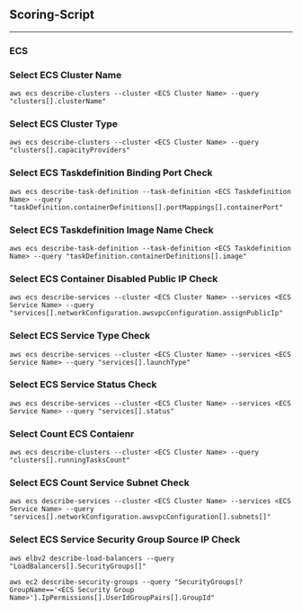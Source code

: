 ## Scoring-Script
---
### ECS
### Select ECS Cluster Name
```
aws ecs describe-clusters --cluster <ECS Cluster Name> --query "clusters[].clusterName"
```

### Select ECS Cluster Type
```
aws ecs describe-clusters --cluster <ECS Cluster Name> --query "clusters[].capacityProviders"
```

### Select ECS Taskdefinition Binding Port Check
```
aws ecs describe-task-definition --task-definition <ECS Taskdefinition Name> --query "taskDefinition.containerDefinitions[].portMappings[].containerPort"
```

### Select ECS Taskdefinition Image Name Check
```
aws ecs describe-task-definition --task-definition <ECS Taskdefinition Name> --query "taskDefinition.containerDefinitions[].image"
```

### Select ECS Container Disabled Public IP Check
```
aws ecs describe-services --cluster <ECS Cluster Name> --services <ECS Service Name> --query "services[].networkConfiguration.awsvpcConfiguration.assignPublicIp"
```

### Select ECS Service Type Check
```
aws ecs describe-services --cluster <ECS Cluster Name> --services <ECS Service Name> --query "services[].launchType"
```

### Select ECS Service Status Check
```
aws ecs describe-services --cluster <ECS Cluster Name> --services <ECS Service Name> --query "services[].status"
```

### Select Count ECS Contaienr
```
aws ecs describe-clusters --cluster <ECS Cluster Name> --query "clusters[].runningTasksCount"
```

### Select ECS Count Service Subnet Check
```
aws ecs describe-services --cluster <ECS Cluster Name> --services <ECS Service Name> --query "services[].networkConfiguration.awsvpcConfiguration[].subnets[]"
```

### Select ECS Service Security Group Source IP Check
```
aws elbv2 describe-load-balancers --query "LoadBalancers[].SecurityGroups[]"

aws ec2 describe-security-groups --query "SecurityGroups[?GroupName=='<ECS Security Group Name>'].IpPermissions[].UserIdGroupPairs[].GroupId"
```